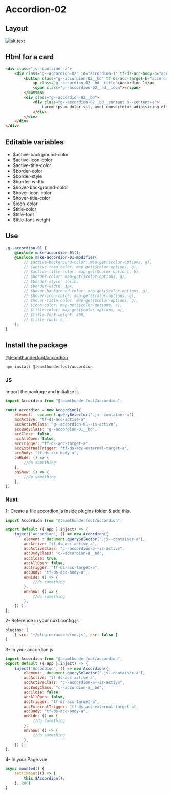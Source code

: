 # Accordion-02

## Layout

![alt text][accordion-02]

[accordion-02]: /src/img/global-components/accordion/accordion-02.png

## Html for a card

```html
<div class="js--container-a">
    <div class="g--accordion-02" id="accordion-1" tf-ds-acc-body-b="accordion-1"> 
        <button class="g--accordion-02__hd" tf-ds-acc-target-b="accordion-1">
            <p class="g--accordion-02__hd__title">Accordion 1</p>
            <span class="g--accordion-02__hd__icon"></span>
        </button>
        <div class="g--accordion-02__bd">
            <div class="g--accordion-02__bd__content b--content-a">
                Lorem ipsum dolor sit, amet consectetur adipisicing elit. Consequuntur nesciunt, sed quaerat ut a sapiente quia ea! Doloribus architecto aut voluptates quasi perspiciatis fugiat non nisi magni libero rem! Ducimus.
            </div>
        </div>
    </div>
</div>
```

## Editable variables

- $active-background-color
- $active-icon-color
- $active-title-color
- $border-color
- $border-style
- $border-width
- $hover-background-color
- $hover-icon-color
- $hover-title-color
- $icon-color
- $title-color
- $title-font
- $title-font-weight

## Use

```scss
.g--accordion-01 {
    @include make-accordion-01();
    @include make-accordion-01-modifier(
        // $active-background-color: map-get($color-options, g),
        // $active-icon-color: map-get($color-options, g),
        // $active-title-color: map-get($color-options, b),
        // $border-color: map-get($color-options, a),
        // $border-style: solid,
        // $border-width: 1px,
        // $hover-background-color: map-get($color-options, g),
        // $hover-icon-color: map-get($color-options, g),
        // $hover-title-color: map-get($color-options, g),
        // $icon-color: map-get($color-options, a),
        // $title-color: map-get($color-options, a),
        // $title-font-weight: 400,
        // $title-font: c,
    );
}
```

## Install the package

[@teamthunderfoot/accordion](https://www.npmjs.com/package/@teamthunderfoot/accordion)

```sh
npm install @teamthunderfoot/accordion
```

### JS

Import the package and initialize it.

```js
import Accordion from "@teamthunderfoot/accordion";

const accordion = new Accordion({
    element:  document.querySelector(".js--container-a"),
    accActive: "tf-ds-acc-active-a",
    accActiveClass: "g--accordion-01--is-active",
    accBodyClass: "g--accordion-01__bd",
    accClose: false,
    accAllOpen: false,
    accTrigger: "tf-ds-acc-target-a",
    accExternalTrigger: "tf-ds-acc-external-target-a",
    accBody: "tf-ds-acc-body-a",
    onHide: () => {
        //do something
    },
    onShow: () => {
        //do something
    },
})
```

### Nuxt

1- Create a file accordion.js inside plugins folder & add this.

```js
import Accordion from "@teamthunderfoot/accordion";

export default ({ app },inject) => {
    inject('Accordion', () => new Accordion({
        element : document.querySelector(".js--container-a"),
        accActive: "tf-ds-acc-active-a",
        accActiveClass: "c--accordion-a--is-active",
        accBodyClass: "c--accordion-a__bd",
        accClose: true,
        accAllOpen: false,
        accTrigger: "tf-ds-acc-target-a",
        accBody: "tf-ds-acc-body-a",
        onHide: () => {
            //do something
        },
        onShow: () => {
            //do something
        },
    }) );
};
```

2- Reference in your nuxt.config.js

```js
plugins: [
    { src: '~/plugins/accordion.js', ssr: false }
]
```

3- In your accordion.js

```js
import Accordion from "@teamthunderfoot/accordion";
export default ({ app },inject) => {
    inject('Accordion', () => new Accordion({
        element:  document.querySelector(".js--container-a"),
        accActive: "tf-ds-acc-active-a",
        accActiveClass: "c--accordion-a--is-active",
        accBodyClass: "c--accordion-a__bd",
        accClose: false,
        accAllOpen: false,
        accTrigger: "tf-ds-acc-target-a",
        accExternalTrigger: "tf-ds-acc-external-target-a",
        accBody: "tf-ds-acc-body-a",
        onHide: () => {
            //do something
        },
        onShow: () => {
            //do something
        },
    }) );
};
```

4- In your Page.vue

```js
async mounted() {
    setTimeout(() => {
        this.$Accordion();
    }, 200)
}
```